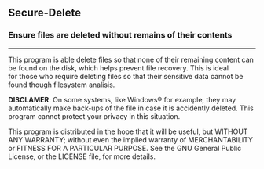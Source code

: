 ## Secure-Delete
### Ensure files are deleted without remains of their contents
- - -
  
This program is able delete files so that none of their remaining content 
can be found on the disk, which helps prevent file recovery. This is ideal  
for those who require deleting files so that their sensitive data cannot 
be found though filesystem analisis.
  
  
**DISCLAMER**: On some systems, like Windows&reg; for example, they may 
automatically make back-ups of the file in case it is accidently 
deleted. This program cannot protect your privacy in this situation.
  
  
This program is distributed in the hope that it will be useful,
but WITHOUT ANY WARRANTY; without even the implied warranty of
MERCHANTABILITY or FITNESS FOR A PARTICULAR PURPOSE.  See the
GNU General Public License, or the LICENSE file, for more details.
